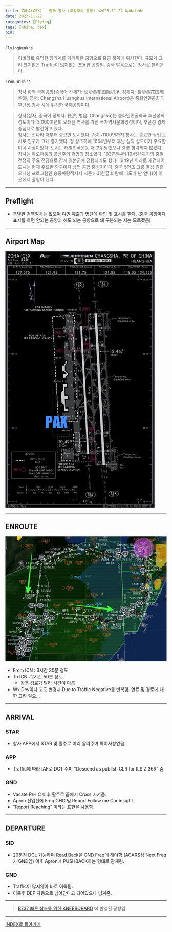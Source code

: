 ```yaml
---
title: ZGHA(CSX) - 중국 창사 (후앙후아 공항) <2023.11.22 Updated>
date: 2023-11-22
categories: [Flying]
tags: [china, csx]
pin:
---
```


`FlyingDeuk's`
> 아바타로 유명한 장가계를 가기위한 공항으로 홍콩 북쪽에 위치한다. 규모가 그리 크지않은 Traffic이 많지않는 조용한 공항임. 중국 발음으로는 장사로 불리운다. 


`From Wiki's`
> 창사 황화 국제공항(중국어 간체자: 长沙黄花国际机场, 정체자: 長沙黄花国際空港, 영어: Changsha Huanghua International Airport)은 중화인민공화국 후난성 창사 시에 위치한 국제공항이다.

> 창사(장사, 중국어 정체자: 長沙, 병음: Chángshā)는 중화인민공화국 후난성의 성도이다. 3,000여년의 오래된 역사를 가진 국가역사문화명성이며, 후난성 경제 중심지로 발전하고 있다. <br>
창사는 진나라 때부터 중요한 도시였다. 750~1100년까지 창사는 중요한 상업 도시로 인구가 크게 증가했다. 청 왕조하에 1664년부터 후난 성의 성도이자 주요한 미곡 시장이었다. 도시는 태평천국운동 때 포위당했으나 결코 함락되지 않았다. 창사는 마오쩌둥의 공산주의 혁명의 장소였다. 1937년부터 1945년까지의 중일전쟁의 주요 전장으로 잠시 일본군에 점령되기도 했다. 1949년 이래로 재건되어 도시는 현재 주요한 항구이자 상업 공업 중심지이다. 중국 5인조 그룹 결성 관련 오디션 프로그램인 승풍파랑적저저 시즌1~3(한글:바람에 파도가 난 언니)이 이곳에서 촬영이 됀다.

--------

## Preflight
- 특별한 검역절차는 없으며 여권 제출과 명단에 확인 및 표시를 한다. (중국 공항마다 표시를 하면 안되는 공항과 해도 되는 공항으로 왜 구분되는 지는 모르겠음)

---------

## Airport Map
![csx](/img/flying/airport/csx_ap.jpg)


------------

## ENROUTE
![csx](/img/flying/airport/icncsx.jpg)

- From ICN : 3시간 30분 정도
- To ICN : 2시간 50분 정도
    - 왕복 경로가 달라 시간이 다름
- Wx Dev이나 고도 변경시 Due to Traffic Negative를 반복함. 연료 및 경로에 대한 고려 필요...
                  

--------

## ARRIVAL
### STAR
- 창사 APP에서 STAR 및 활주로 미리 알려주며 특이사항없음. 


### APP
- Traffic에 따라 IAF로 DCT 주며 "Descend as publish CLR for ILS Z 36R" 줌


### GND
- Vacate R/H C 이후 활주로 끝에서 Cross 시켜줌.   
- Apron 진입전에 Freq CHG 및 Report Follow me Car insight.
- "Report Reaching" 이라는 표현을 사용함. 

-------

## DEPARTURE
### SID
- 20분정 DCL 가능하며 Read Back을 GND Freq에 해야함 (ACARS상 Next Freq가 GND임) 이후 Apron에 PUSHBACK하는 형태로 관제됨. 


### GND
- Traffic이 많지않아 바로 이륙됨. 
- 이륙후 DEP 자동으로 넘어간다고 되어있으나 넘겨줌. 


----

> [B737 빠른 참조를 위한 KNEEBORARD](/posts/B737-kneeboard/) 에 반영된 공항임. 

-------


[INDEX로 돌아가기](/posts/KoreaJapanChina/)
